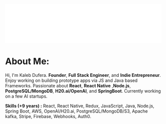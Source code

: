 <p align="center">
 <img src="main_.svg"/>
</p> 

# About Me: 
Hi, I'm Kaleb Dufera. **Founder**, **Full Stack Engineer**, and **Indie Entrepreneur**.
Enjoy working on building prototype apps via JS and Java based Frameworks. 
Passionate about **React**, **React Native** ,**Node.js**, **PostgreSQL/MongoDB**, **H20.ai/OpenAI**, and **SpringBoot**.
Currently working on a few AI startups.

<p align="center">
<!--  <img src="ai.png" width="1400" height="600" />
  <img src="web.gif"/> -->

</p> 

**Skills (+9 years) :** React, React Native, Redux, JavaScript, Java, Node.js, Spring Boot, AWS, OpenAI/H20.ai, PostgreSQL/MongoDB/S3, Apache kafka, Stripe, Firebase, Webhooks, Auth0.
</br>
